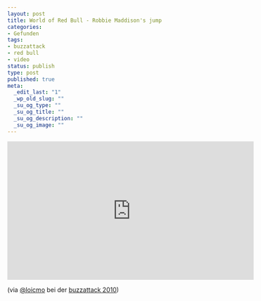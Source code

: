 ```yaml
---
layout: post
title: World of Red Bull - Robbie Maddison's jump
categories:
- Gefunden
tags:
- buzzattack
- red bull
- video
status: publish
type: post
published: true
meta:
  _edit_last: "1"
  _wp_old_slug: ""
  _su_og_type: ""
  _su_og_title: ""
  _su_og_description: ""
  _su_og_image: ""
---
```


<iframe width="560" height="315" src="http://www.youtube.com/embed/nXa02tB8DLo" frameborder="0"> </iframe>

(via <a href="http://twitter.com/loicmo">@loicmo</a> bei der <a href="http://www.ambuzzador.com/buzzattack/">buzzattack 2010</a>)
